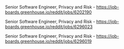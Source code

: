 Senior Software Engineer, Privacy and Risk  - https://job-boards.greenhouse.io/reddit/jobs/6202190

Senior Software Engineer, Privacy and Risk  - https://job-boards.greenhouse.io/reddit/jobs/6296023

Senior Software Engineer, Privacy and Risk  - https://job-boards.greenhouse.io/reddit/jobs/6296019

